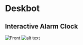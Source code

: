 # Deskbot
## Interactive Alarm Clock
![Front](README\DeskBot_PCB_Front)
![alt text](README\DeskBot_PCB_BACK)
